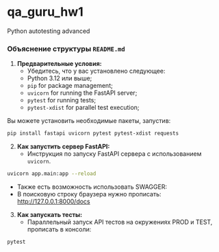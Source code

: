 # qa_guru_hw1
Python autotesting advanced

### Объяснение структуры `README.md`

1. **Предварительные условия:** 
   - Убедитесь, что у вас установлено следующее:
   - Python 3.12 или выше;
   - `pip` for package management;
   - `uvicorn` for running the FastAPI server;
   - `pytest` for running tests;
   - `pytest-xdist` for parallel test execution;

Вы можете установить необходимые пакеты, запустив:

```bash
pip install fastapi uvicorn pytest pytest-xdist requests
```

2. **Как запустить сервер FastAPI:**
   - Инструкция по запуску FastAPI сервера с использованием `uvicorn`.
```bash
uvicorn app.main:app --reload 
```
   - Также есть возможность использовать SWAGGER:
   - В поисковую строку браузера нужно прописать: http://127.0.0.1:8000/docs

3. **Как запускать тесты:**
   - Параллельный запуск API тестов на окружениях PROD и TEST, прописать в консоли:
```bash
pytest
```

